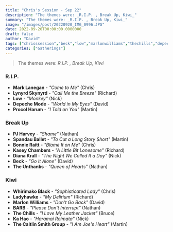 ```yaml
---
title: "Chris's Session - Sep 22"
description: "The themes were: _R.I.P. , Break Up, Kiwi_"
summary: "The themes were: _R.I.P. , Break Up, Kiwi_"
image: "/images/post/20220920_IMG_0996.JPG"
date: 2022-09-20T00:00:00.0000000
draft: false
author: "David"
tags: ["chrisssession","beck","low","marlonwilliams","thechills","depechemode","pjharvey","bonnieraitt","marklanegan","lynyrdskynyrd","dianakrall","kaseychambers","whirimakoblack","barb","kahao","ladyhawke","procolharum","theunthanks","spandauballet","thecaitlinsmithgroup"]
categories: ["Gatherings"]
---
```

> The themes were: _R.I.P. , Break Up, Kiwi_
### R.I.P. 
- **Mark Lanegan** - _"Come to Me"_ (Chris)
- **Lynyrd Skynyrd** - _"Call Me the Breeze"_ (Richard)
- **Low** - _"Monkey"_ (Nick)
- **Depeche Mode** - _"World in My Eyes"_ (David)
- **Procol Harum** - _"I Told on You"_ (Martin)
### Break Up
- **PJ Harvey** - _"Shame"_ (Nathan)
- **Spandau Ballet** - _"To Cut a Long Story Short"_ (Martin)
- **Bonnie Raitt** - _"Blame It on Me"_ (Chris)
- **Kasey Chambers** - _"A Little Bit Lonesome"_ (Richard)
- **Diana Krall** - _"The Night We Called It a Day"_ (Nick)
- **Beck** - _"Go It Alone"_ (David)
- **The Unthanks** - _"Queen of Hearts"_ (Nathan)
### Kiwi
- **Whirimako Black** - _"Sophisticated Lady"_ (Chris)
- **Ladyhawke** - _"My Delirium"_ (Richard)
- **Marlon Williams** - _"Don't Go Back"_ (David)
- **BARB** - _"Please Don't Interrupt"_ (Nathan)
- **The Chills** - _"I Love My Leather Jacket"_ (Bruce)
- **Ka Hao** - _"Haramai Roimata"_ (Nick)
- **The Caitlin Smith Group** - _"I Am Joe's Heart"_ (Martin)
